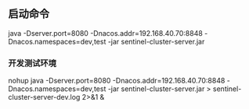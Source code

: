 ## 启动命令
java -Dserver.port=8080 -Dnacos.addr=192.168.40.70:8848 -Dnacos.namespaces=dev,test -jar sentinel-cluster-server.jar

###  开发测试环境
nohup java -Dserver.port=8080 -Dnacos.addr=192.168.40.70:8848 -Dnacos.namespaces=dev,test -jar sentinel-cluster-server.jar > sentinel-cluster-server-dev.log 2>&1 &

